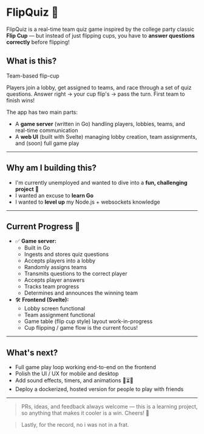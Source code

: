 # FlipQuiz 🎉

FlipQuiz is a real-time team quiz game inspired by the college party classic **Flip Cup** — but instead of just flipping cups, you have to **answer questions correctly** before flipping!

## What is this?
Team-based flip-cup

Players join a lobby, get assigned to teams, and race through a set of quiz questions. Answer right → your cup flip's → pass the turn. First team to finish wins!

The app has two main parts:
- A **game server** (written in Go) handling players, lobbies, teams, and real-time communication
- A **web UI** (built with Svelte) managing lobby creation, team assignments, and (soon) full game play

---
## Why am I building this?
- I'm currently unemployed and wanted to dive into a **fun, challenging project** 🎯
- I wanted an excuse to **learn Go** 
- I wanted to **level up** my Node.js + websockets knowledge

---
## Current Progress 🚀
- ✅ **Game server:**  
  - Built in Go
  - Ingests and stores quiz questions
  - Accepts players into a lobby
  - Randomly assigns teams
  - Transmits questions to the correct player
  - Accepts player answers
  - Tracks team progress
  - Determines and announces the winning team
- 🛠️ **Frontend (Svelte):**
  - Lobby screen functional
  - Team assignment functional
  - Game table (flip cup style) layout work-in-progress
  - Cup flipping / game flow is the current focus!

---
## What's next?

- Full game play loop working end-to-end on the frontend
- Polish the UI / UX for mobile and desktop
- Add sound effects, timers, and animations 🎵⏳✨
- Deploy a dockerized, hosted version for people to play with friends

---
> PRs, ideas, and feedback always welcome — this is a learning project, so anything that makes it cooler is a win. Cheers! 🍻

> Lastly, for the record, no i was not in a frat. 
